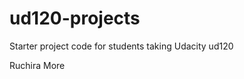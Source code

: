 ud120-projects
==============

Starter project code for students taking Udacity ud120

Ruchira More
